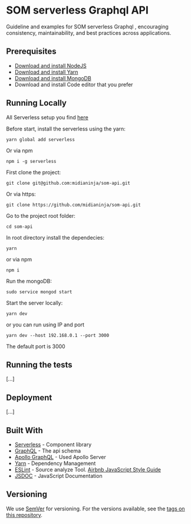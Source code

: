 # SOM serverless Graphql API

Guideline and examples for SOM serverless Graphql , encouraging consistency, maintainability, and best practices across applications.   

## Prerequisites

* [Download and install NodeJS](https://nodejs.org)
* [Download and install Yarn](https://yarnpkg.com)
* [Download and install MongoDB](https://docs.mongodb.com/manual/installation/)
* Download and install Code editor that you prefer

## Running Locally

All Serverless setup you find [here](https://serverless.com/framework/docs/getting-started/)

Before start, install the serverless using the yarn: 

```
yarn global add serverless
```
Or via npm
```
npm i -g serverless
```

First clone the project: 

```
git clone git@github.com:midianinja/som-api.git
```

Or via https: 

```
git clone https://github.com/midianinja/som-api.git
```

Go to the project root folder:

```
cd som-api
```

In root directory install the dependecies:

```
yarn
```

or via npm
```
npm i
```

Run the mongoDB:

```
sudo service mongod start
```

Start the server locally:

```
yarn dev
```

or you can run using IP and port
```
yarn dev --host 192.168.0.1 --port 3000
```

The default port is 3000


## Running the tests

[...]

## Deployment

[...]

## Built With

* [Serverless](https://serverless.com/) - Component library
* [GraphQL](https://www.graphql.com/) - The api schema
* [Apollo GraphQL](https://www.apollographql.com/) - Used Apollo Server
* [Yarn](https://yarnpkg.com) - Dependency Management
* [ESLint](https://eslint.org/) - Source analyze Tool. [Airbnb JavaScript Style Guide](https://github.com/airbnb/javascript) 
* [JSDOC](http://usejsdoc.org) - JavaScript Documentation

## Versioning

We use [SemVer](http://semver.org/) for versioning. For the versions available, see the [tags on this repository](https://github.com/midianinja/som-api/tags). 

